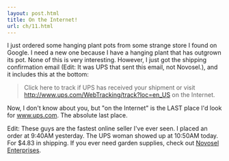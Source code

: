 ```yaml
---
layout: post.html
title: On the Internet!
url: ch/11.html
---
```

I just ordered some hanging plant pots from some strange store I found on Google. I need a new one because I have a hanging plant that has outgrown its pot. None of this is very interesting. However, I just got the shipping confirmation email (Edit:  It was UPS that sent this email, not Novosel.), and it includes this at the bottom: 

> Click here to track if UPS has received your shipment or visit http://www.ups.com/WebTracking/track?loc=en_US on the Internet.

Now, I don't know about you, but "on the Internet" is the LAST place I'd look for www.ups.com. The absolute last place.

Edit: These guys are the fastest online seller I've ever seen. I placed an order at 9:40AM yesterday. The UPS woman showed up at 10:50AM today. For $4.83 in shipping. If you ever need garden supplies, check out [Novosel Enterprises](http://www.novoselenterprises.com/).
